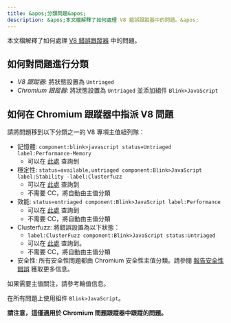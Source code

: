 ```yaml
---
title: &apos;分類問題&apos;
description: &apos;本文檔解釋了如何處理 V8 錯誤跟蹤器中的問題。&apos;
---
```

本文檔解釋了如何處理 [V8 錯誤跟蹤器](/bugs) 中的問題。

## 如何對問題進行分類

- *V8 跟蹤器*: 將狀態設置為 `Untriaged`
- *Chromium 跟蹤器*: 將狀態設置為 `Untriaged` 並添加組件 `Blink>JavaScript`

## 如何在 Chromium 跟蹤器中指派 V8 問題

請將問題移到以下分類之一的 V8 專項主值組列隊：

- 記憶體: `component:blink>javascript status=Untriaged label:Performance-Memory`
    - 可以在 [此處](https://bugs.chromium.org/p/chromium/issues/list?can=2&q=component%3Ablink%3Ejavascript+status%3DUntriaged+label%3APerformance-Memory+&colspec=ID+Pri+M+Stars+ReleaseBlock+Cr+Status+Owner+Summary+OS+Modified&x=m&y=releaseblock&cells=tiles) 查詢到
- 穩定性: `status=available,untriaged component:Blink>JavaScript label:Stability -label:Clusterfuzz`
    - 可以在 [此處](https://bugs.chromium.org/p/chromium/issues/list?can=2&q=status%3Davailable%2Cuntriaged+component%3ABlink%3EJavaScript+label%3AStability+-label%3AClusterfuzz&colspec=ID+Pri+M+Stars+ReleaseBlock+Component+Status+Owner+Summary+OS+Modified&x=m&y=releaseblock&cells=ids) 查詢到
    - 不需要 CC，將自動由主值分類
- 效能: `status=untriaged component:Blink>JavaScript label:Performance`
    - 可以在 [此處](https://bugs.chromium.org/p/chromium/issues/list?colspec=ID%20Pri%20M%20Stars%20ReleaseBlock%20Cr%20Status%20Owner%20Summary%20OS%20Modified&x=m&y=releaseblock&cells=tiles&q=component%3Ablink%3Ejavascript%20status%3DUntriaged%20label%3APerformance&can=2) 查詢到
    - 不需要 CC，將自動由主值分類
- Clusterfuzz: 將錯誤設置為以下狀態：
    - `label:ClusterFuzz component:Blink>JavaScript status:Untriaged`
    - 可以在 [此處](https://bugs.chromium.org/p/chromium/issues/list?can=2&q=label%3AClusterFuzz+component%3ABlink%3EJavaScript+status%3AUntriaged&colspec=ID+Pri+M+Stars+ReleaseBlock+Component+Status+Owner+Summary+OS+Modified&x=m&y=releaseblock&cells=ids) 查詢到。
    - 不需要 CC，將自動由主值分類
- 安全性: 所有安全性問題都由 Chromium 安全性主值分類。請參閱 [報告安全性錯誤](/docs/security-bugs) 獲取更多信息。

如果需要主值關注，請參考輪值信息。

在所有問題上使用組件 `Blink>JavaScript`。

**請注意，這僅適用於 Chromium 問題跟蹤器中跟蹤的問題。**
